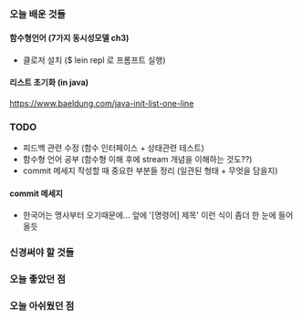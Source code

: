 ##


### 오늘 배운 것들


#### 함수형언어 (7가지 동시성모델 ch3)
- 클로저 설치 ($ lein repl 로 프롬프트 실행)

#### 리스트 초기화 (in java)
https://www.baeldung.com/java-init-list-one-line


### TODO
- 피드백 관련 수정 (함수 인터페이스 + 상태관련 테스트)
- 함수형 언어 공부 (함수형 이해 후에 stream 개념을 이해하는 것도??)
- commit 메세지 작성할 때 중요한 부분들 정리 (일관된 형태 + 무엇을 담을지)

#### commit 메세지
- 한국어는 명사부터 오기때문에... 앞에 '[명령어] 제목' 이런 식이 좀더 한 눈에 들어올듯

### 신경써야 할 것들




### 오늘 좋았던 점

### 오늘 아쉬웠던 점